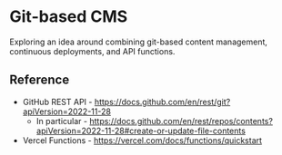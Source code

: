# Git-based CMS

Exploring an idea around combining git-based content management, continuous deployments, and API functions.

## Reference 

- GitHub REST API - https://docs.github.com/en/rest/git?apiVersion=2022-11-28
  - In particular - https://docs.github.com/en/rest/repos/contents?apiVersion=2022-11-28#create-or-update-file-contents
- Vercel Functions - https://vercel.com/docs/functions/quickstart

